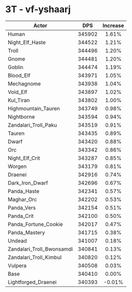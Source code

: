 # 3T - vf-yshaarj
| Actor | DPS | Increase |
|---|:---:|:---:|
|Human|345902|1.61%|
|Night_Elf_Haste|344522|1.21%|
|Troll|344496|1.20%|
|Gnome|344481|1.20%|
|Goblin|344474|1.19%|
|Blood_Elf|343971|1.05%|
|Mechagnome|343938|1.04%|
|Void_Elf|343897|1.02%|
|Kul_Tiran|343802|1.00%|
|Highmountain_Tauren|343749|0.98%|
|Nightborne|343594|0.94%|
|Zandalari_Troll_Paku|343519|0.91%|
|Tauren|343435|0.89%|
|Dwarf|343420|0.88%|
|Orc|343342|0.86%|
|Night_Elf_Crit|343287|0.85%|
|Worgen|343179|0.81%|
|Draenei|342916|0.74%|
|Dark_Iron_Dwarf|342696|0.67%|
|Panda_Haste|342341|0.57%|
|Maghar_Orc|342202|0.53%|
|Panda_Vers|342154|0.51%|
|Panda_Crit|342100|0.50%|
|Panda_Fortune_Cookie|342017|0.47%|
|Panda_Mastery|341715|0.38%|
|Undead|341007|0.18%|
|Zandalari_Troll_Bwonsamdi|340841|0.13%|
|Zandalari_Troll_Kimbul|340820|0.12%|
|Vulpera|340508|0.03%|
|Base|340410|0.00%|
|Lightforged_Draenei|340393|-0.01%|
